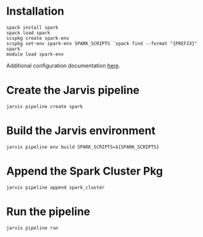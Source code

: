 # Installation

```
spack install spark
spack load spark
scspkg create spark-env
scspkg set-env spark-env SPARK_SCRIPTS `spack find --format "{PREFIX}" spark`
module load spark-env
```

Additional configuration documentation 
[here](https://spark.apache.org/docs/latest/spark-standalone.html).

# Create the Jarvis pipeline

```
jarvis pipeline create spark
```

# Build the Jarvis environment

```
jarvis pipeline env build SPARK_SCRIPTS=${SPARK_SCRIPTS}
```

# Append the Spark Cluster Pkg

```
jarvis pipeline append spark_cluster
```

# Run the pipeline

```
jarvis pipeline run
```

